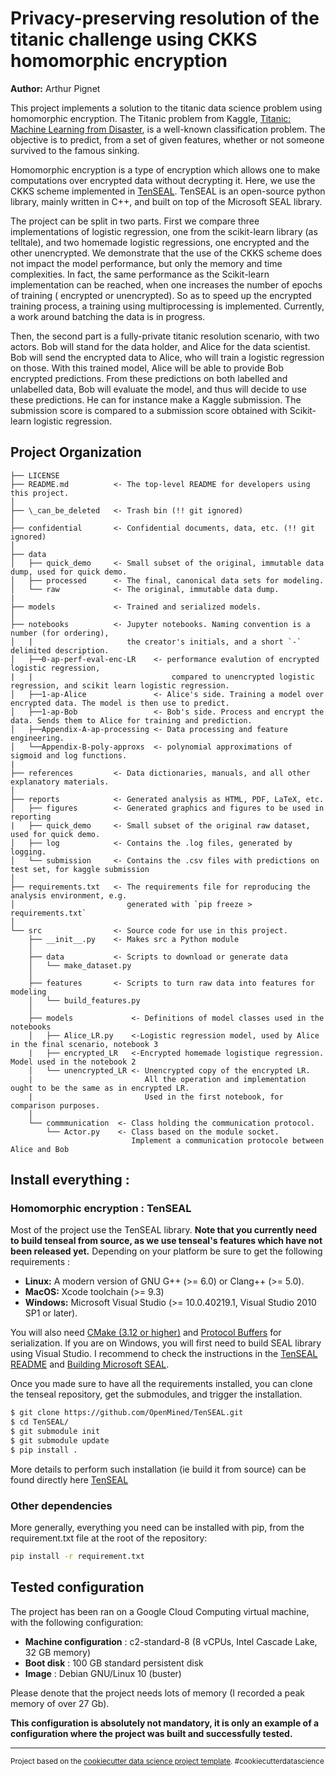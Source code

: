Privacy-preserving resolution of the titanic challenge using CKKS homomorphic encryption
==============================

**Author:** Arthur Pignet

This project implements a solution to the titanic data science problem using homomorphic encryption.
The Titanic problem from Kaggle, [Titanic: Machine Learning from Disaster](https://www.kaggle.com/c/titanic/), is a well-known classification problem. The objective is to predict, from a set of given features, whether or not someone survived to the famous sinking. 
 
Homomorphic encryption is a type of encryption which allows one to make computations over encrypted data without decrypting it.
Here, we use the CKKS scheme implemented in [TenSEAL](https://github.com/OpenMined/TenSEAL). TenSEAL is an open-source python library, mainly written in C++, and built on top of the Microsoft SEAL library. 

The project can be split in two parts. First we compare three implementations of logistic regression, one from the scikit-learn library (as telltale), and two homemade logistic regressions, one encrypted and the other unencrypted. 
We demonstrate that the use of the CKKS scheme does not impact the model performance, but only the memory and time complexities.
In fact, the same performance as the Scikit-learn implementation can be reached, when one increases the number of epochs of training ( encrypted or unencrypted).
So as to speed up the encrypted training process, a training using multiprocessing is implemented.
Currently, a work around batching the data is in progress.

Then, the second part is a fully-private titanic resolution scenario, with two actors. Bob will stand for the data holder, and Alice for the data scientist. 
Bob will send the encrypted data to Alice, who will train a logistic regression on those. With this trained model, Alice will be able to provide Bob encrypted predictions. From these predictions on both labelled and unlabelled data, Bob will evaluate the model, and thus will decide to use these predictions. He can for instance make a Kaggle submission. 
The submission score is compared to a submission score obtained with Scikit-learn logistic regression.   


Project Organization
------------

    ├── LICENSE
    ├── README.md          <- The top-level README for developers using this project.
    │
    ├── \_can_be_deleted   <- Trash bin (!! git ignored)
    │
    ├── confidential       <- Confidential documents, data, etc. (!! git ignored)
    │
    ├── data
    │   ├── quick_demo     <- Small subset of the original, immutable data dump, used for quick demo.
    │   ├── processed      <- The final, canonical data sets for modeling.
    │   └── raw            <- The original, immutable data dump.
    |
    ├── models             <- Trained and serialized models.
    │                         
    ├── notebooks          <- Jupyter notebooks. Naming convention is a number (for ordering),
    │   |                     the creator's initials, and a short `-` delimited description.        
    │   ├──0-ap-perf-eval-enc-LR    <- performance evalution of encrypted logistic regression, 
    |   |                               compared to unencrypted logistic regression, and scikit learn logistic regression. 
    │   ├──1-ap-Alice               <- Alice's side. Training a model over encrypted data. The model is then use to predict.
    │   ├──1-ap-Bob                 <- Bob's side. Process and encrypt the data. Sends them to Alice for training and prediction.
    │   ├──Appendix-A-ap-processing <- Data processing and feature engineering.
    │   └──Appendix-B-poly-approxs  <- polynomial approximations of sigmoid and log functions. 
    |    
    ├── references         <- Data dictionaries, manuals, and all other explanatory materials.
    │
    ├── reports            <- Generated analysis as HTML, PDF, LaTeX, etc.
    │   ├── figures        <- Generated graphics and figures to be used in reporting
    |   ├── quick_demo     <- Small subset of the original raw dataset, used for quick demo.
    │   ├── log            <- Contains the .log files, generated by logging.
    │   └── submission     <- Contains the .csv files with predictions on test set, for kaggle submission 
    │
    ├── requirements.txt   <- The requirements file for reproducing the analysis environment, e.g.
    │                         generated with `pip freeze > requirements.txt`
    │
    └── src                <- Source code for use in this project.
        ├── __init__.py    <- Makes src a Python module
        │
        ├── data           <- Scripts to download or generate data
        │   └── make_dataset.py
        │
        ├── features       <- Scripts to turn raw data into features for modeling
        │   └── build_features.py
        │
        ├── models             <- Definitions of model classes used in the notebooks 
        │   ├── Alice_LR.py    <-Logistic regression model, used by Alice in the final scenario, notebook 3
        |   ├── encrypted_LR   <-Encrypted homemade logistique regression. Model used in the notebook 2
        │   └── unencrypted_LR <- Unencrypted copy of the encrypted LR. 
        |                         All the operation and implementation ought to be the same as in encrypted LR. 
        |                         Used in the first notebook, for comparison purposes. 
        │
        └── commmunication  <- Class holding the communication protocol. 
            └── Actor.py    <- Class based on the module socket. 
                               Implement a communication protocole between Alice and Bob
     
     
     
## Install everything : 

### Homomorphic encryption : TenSEAL 

Most of the project use the TenSEAL library. **Note that you currently need to build tenseal from source, as we use tenseal's features which have not been released yet.**
Depending on your platform be sure to get the following requirements : 
- **Linux:** A modern version of GNU G++ (>= 6.0) or Clang++ (>= 5.0).
- **MacOS:** Xcode toolchain (>= 9.3)
- **Windows:** Microsoft Visual Studio (>= 10.0.40219.1, Visual Studio 2010 SP1 or later).

You will also need [CMake (3.12 or higher)](https://cmake.org/install/) and [Protocol Buffers](https://developers.google.com/protocol-buffers/docs/downloads) for serialization.
If you are on Windows, you will first need to build SEAL library using Visual Studio. I recommend to check the instructions in the [TenSEAL README](https://github.com/OpenMined/TenSEAL) and [Building Microsoft SEAL](https://github.com/microsoft/SEAL#windows).
 
Once you made sure to have all the requirements installed, you can clone the tenseal repository, get the submodules, and trigger the installation.


```bash
$ git clone https://github.com/OpenMined/TenSEAL.git
$ cd TenSEAL/
$ git submodule init
$ git submodule update
$ pip install .
```

More details to perform such installation (ie build it from source) can be found directly here [TenSEAL](https://github.com/OpenMined/TenSEAL)
### Other dependencies
 
More generally, everything you need can be installed with pip, from the requirement.txt file at the root of the repository: 

```bash
pip install -r requirement.txt
```

## Tested configuration

The project has been ran on a Google Cloud Computing virtual machine, with the following configuration:

- **Machine configuration** : c2-standard-8 (8 vCPUs, Intel Cascade Lake, 32 GB memory)
- **Boot disk** : 100 GB standard persistent disk
- **Image** : Debian GNU/Linux 10 (buster)

Please denote that the project needs lots of memory (I recorded a peak memory of over 27 Gb). 

****This configuration is absolutely not mandatory, it is only an example of a configuration where the project was built and successfully tested.****

--------



<p><small>Project based on the <a target="_blank" href="http://git.equancy.io/tools/cookiecutter-data-science-project/">cookiecutter data science project template</a>. #cookiecutterdatascience</small></p>
